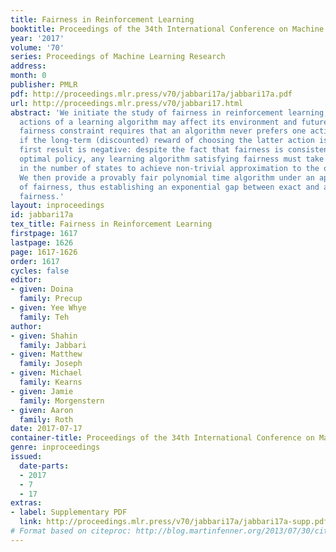 ```yaml
---
title: Fairness in Reinforcement Learning
booktitle: Proceedings of the 34th International Conference on Machine Learning
year: '2017'
volume: '70'
series: Proceedings of Machine Learning Research
address: 
month: 0
publisher: PMLR
pdf: http://proceedings.mlr.press/v70/jabbari17a/jabbari17a.pdf
url: http://proceedings.mlr.press/v70/jabbari17.html
abstract: 'We initiate the study of fairness in reinforcement learning, where the
  actions of a learning algorithm may affect its environment and future rewards. Our
  fairness constraint requires that an algorithm never prefers one action over another
  if the long-term (discounted) reward of choosing the latter action is higher. Our
  first result is negative: despite the fact that fairness is consistent with the
  optimal policy, any learning algorithm satisfying fairness must take time exponential
  in the number of states to achieve non-trivial approximation to the optimal policy.
  We then provide a provably fair polynomial time algorithm under an approximate notion
  of fairness, thus establishing an exponential gap between exact and approximate
  fairness.'
layout: inproceedings
id: jabbari17a
tex_title: Fairness in Reinforcement Learning
firstpage: 1617
lastpage: 1626
page: 1617-1626
order: 1617
cycles: false
editor:
- given: Doina
  family: Precup
- given: Yee Whye
  family: Teh
author:
- given: Shahin
  family: Jabbari
- given: Matthew
  family: Joseph
- given: Michael
  family: Kearns
- given: Jamie
  family: Morgenstern
- given: Aaron
  family: Roth
date: 2017-07-17
container-title: Proceedings of the 34th International Conference on Machine Learning
genre: inproceedings
issued:
  date-parts:
  - 2017
  - 7
  - 17
extras:
- label: Supplementary PDF
  link: http://proceedings.mlr.press/v70/jabbari17a/jabbari17a-supp.pdf
# Format based on citeproc: http://blog.martinfenner.org/2013/07/30/citeproc-yaml-for-bibliographies/
---
```

